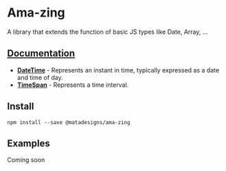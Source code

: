 # Ama-zing
A  library that extends the function of basic JS types like Date, Array, ...

## [Documentation](https://matadesigns.github.io/Ama-zing/)
- **[DateTime](https://matadesigns.github.io/Ama-zing/classes/datetime.datetime-1.html)** - Represents an instant in time, typically expressed as a date and time of day.
- **[TimeSpan](https://matadesigns.github.io/Ama-zing/classes/timespan.timespan-1.html)** - Represents a time interval.

## Install
`npm install --save @matadesigns/ama-zing`

## Examples
Coming soon

